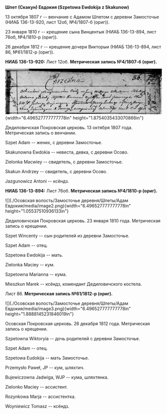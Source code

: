 **Шпет (Скакун) Евдокия (Szpetowa Ewdokija z Skakunow)**

13 октября 1807 г -- венчание с Адамом Шпетом с деревни Замосточье (НИАБ
136-13-920, лист 12об, №4/1807-б (ориг)).

23 января 1810 г -- крещение сына Винцентыя (НИАБ 136-13-894, лист 76об,
№4/1810-р (ориг)).

26 декабря 1812 г -- крещение дочери Викторыи (НИАБ 136-13-894, лист 86,
№61/1812-р (ориг)).

**НИАБ 136-13-920:** Лист 12об. **Метрическая запись №4/1807-б (ориг).**

![](./media/a96d349c623383ef10ef984c9eadc8ca8cf0732c.png){width="6.496527777777778in"
height="1.8754035433070866in"}

Дедиловичская Покровская церковь. 13 октября 1807 года. Метрическая
запись о венчании.

Szpet Adam -- жених, с деревни Замосточье.

Skakunowna Ewdokia -- невеста, девка, с деревни Осовo.

Zielonka Macwiey -- свидетель, с деревни Замосточье.

Skakun Andrzey -- свидетель, с деревни Осовo.

Jazgunowicz Antoni -- ксёндз.

**НИАБ 136-13-894:** Лист 76об. **Метрическая запись №4/1810-р (ориг).**

![](./Осовская волость/Замосточье деревня/Шпеты/Адам Евдокия/media/image2.png){width="6.496527777777778in"
height="1.05537510936133in"}

Дедиловичская Покровская церковь. 23 января 1810 года. Метрическая
запись о крещении.

Szpet Wincenty -- сын родителей из деревни Замосточье.

Szpet Adam -- отец.

Szpetowa Ewdokija -- мать.

Zielonka Maciey -- кум.

Szpetowna Marianna -- кума.

Mieszkun Marek -- ксёндз, комендант Дедиловичского костела.

Лист 86. **Метрическая запись №61/1812-р (ориг).**

![](./Осовская волость/Замосточье деревня/Шпеты/Адам Евдокия/media/image3.png){width="6.496527777777778in"
height="1.8888145231846019in"}

Осовская Покровская церковь. 26 декабря 1812 года. Метрическая запись о
крещении.

Szpetowna Wiktoryia -- дочь родителей с деревни Замосточье.

Szpet Adam -- отец.

Szpetowa Eudokija -- мать Замосточье.

Przemysło Paweł, JP -- кум, шляхтич.

Bujewiczowna Jadwiga, WJP -- кума, шляхтянка.

Zielonko Maciey -- ассистент.

Rozynkowa Marja -- ассистентка.

Woyniewicz Tomasz -- ксёндз.
